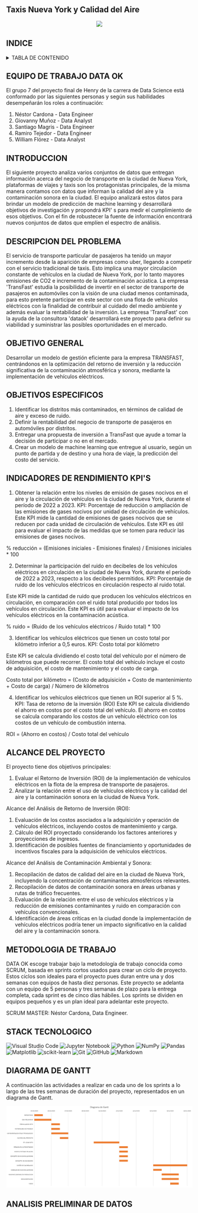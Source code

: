 ## Taxis Nueva York y Calidad del Aire

<p align="center">
<img src="https://img2.rtve.es/v/5427304?w=1600&preview=1572458814211.jpg"  height=300>
</p>


## INDICE 
<!-- TABLA DE CONTENIDO -->
<details>
  <summary>TABLA DE CONTENIDO</summary>
  <ol>  
    <li><a href="#EQUIPO-DE-TRABAJO-DATA-OK">EQUIPO DE TRABAJO DATA OK</a></li>
    <li><a href="#INTRODUCCION">INTRODUCCION</a></li>
    <li><a href="#DESCRIPCION-DEL-PROBLEMA">DESCRIPCION DEL PROBLEMA</a></li>
    <li><a href="#OBJETIVO-GENERAL">OBJETIVO GENERAL</a></li>
    <li><a href="#OBJETIVOS-ESPECIFICOS">OBJETIVOS ESPECIFICOS</a></li>
    <li><a href="#INDICADORES-DE-RENDIMIENTO-KPI'S">INDICADORES DE RENDIMIENTO KPI'S</a></li>
    <li><a href="#METODOLOGIA-DE-TRABAJO">METODOLOGIA DE TRABAJO</a></li>
    <li><a href="#STACK-TECNOLOGICO">STACK TECNOLOGICO</a></li>
    <li><a href="#DIAGRAMA-DE-GANTT">DIAGRAMA DE GANTT</a></li>
    <li><a href="#ANALISIS-PRELIMINAR-DE-DATOS">ANALISIS PRELIMINAR DE DATOS</a></li>
  </ol>
</details>

## EQUIPO DE TRABAJO DATA OK

El grupo 7 del proyecto final de Henry de la carrera de Data Science está conformado por las siguientes personas y según sus habilidades desempeñarán los roles a continuación:

1. Néstor Cardona - Data Engineer
2. Giovanny Muñoz - Data Analyst
3. Santiago Magris - Data Engineer
4. Ramiro Tejedor - Data Engineer
5. William Flórez - Data Analyst

## INTRODUCCION

El siguiente proyecto analiza varios conjuntos de datos que entregan información acerca del negocio de transporte en la ciudad de Nueva York, plataformas de viajes y taxis son los protagonistas principales, de la misma manera contamos con datos que informan la calidad del aire y la contaminación sonora en la ciudad. El equipo analizará estos datos para brindar un modelo de predicción de machine learning y desarrollará objetivos de investigación y propondrá KPI' s para medir el cumplimiento de esos objetivos. Con el fin de robustecer la fuente de información encontrará nuevos conjuntos de datos que emplíen el espectro de análisis. 

## DESCRIPCION DEL PROBLEMA

El servicio de transporte particular de pasajeros ha tenido un mayor incremento desde la aparición de empresas como uber, llegando a competir con el servicio tradicional de taxis. Esto implica una mayor circulación constante de vehículos en la ciudad de Nueva York, por lo tanto mayores emisiones de CO2 e incremento de la contaminación acústica. La empresa 'TransFast' estudia la posibilidad de invertir en el sector de transporte de pasajeros en automóviles con la visión de una ciudad menos contaminada, para esto pretente participar en este sector con una flota de vehículos eléctricos con la finalidad de contribuir al cuidado del medio ambiente y además evaluar la rentabilidad de la inversión.
La empresa 'TransFast' con la ayuda de la consultora 'dataok' desarrollará este proyecto para definir su viabilidad y suministrar las posibles oportunidades en el mercado.

## OBJETIVO GENERAL

Desarrollar un modelo de gestión eficiente para la empresa TRANSFAST, centrándonos en la optimización del retorno de inversión y la reducción significativa de la contaminación atmosférica y sonora, mediante la implementación de vehículos eléctricos.

## OBJETIVOS ESPECIFICOS

1. Identificar los distritos más contaminados, en términos de calidad de aire y exceso de ruido.
2. Definir la rentabilidad del negocio de transporte de pasajeros en automóviles por distritos.
3. Entregar una propuesta de inversión a TransFast que ayude a tomar la decisión de participar o no en el mercado.
4. Crear un modelo de machine learning que entregue al usuario, según un punto de partida y de destino y una hora de viaje, la predicción del costo del servicio.

## INDICADORES DE RENDIMIENTO KPI'S

1. Obtener la relación entre los niveles de emisión de gases nocivos en el aire y la circulación de vehículos en la ciudad de Nueva York, durante el período de 2022 a 2023.
KPI: Porcentaje de reducción o ampliación de las emisiones de gases nocivos por unidad de circulación de vehículos.
Este KPI mide la cantidad de emisiones de gases nocivos que se reducen por cada unidad de circulación de vehículos. Este KPI es útil para evaluar el impacto de las medidas que se tomen para reducir las emisiones de gases nocivos.

% reducción = (Emisiones iniciales - Emisiones finales) / Emisiones iniciales * 100

2. Determinar la participación del ruido en decibeles de los vehículos eléctricos en circulación en la ciudad de Nueva York, durante el período de 2022 a 2023, respecto a los decibeles permitidos.
KPI: Porcentaje de ruido de los vehículos eléctricos en circulación respecto al ruido total.

Este KPI mide la cantidad de ruido que producen los vehículos eléctricos en circulación, en comparación con el ruido total producido por todos los vehículos en circulación. Este KPI es útil para evaluar el impacto de los vehículos eléctricos en la contaminación acústica.

% ruido = (Ruido de los vehículos eléctricos / Ruido total) * 100

3. Identificar los vehículos eléctricos que tienen un costo total por kilómetro inferior a 0,5 euros.
KPI: Costo total por kilómetro

Este KPI se calcula dividiendo el costo total del vehículo por el número de kilómetros que puede recorrer. El costo total del vehículo incluye el costo de adquisición, el costo de mantenimiento y el costo de carga.

Costo total por kilómetro = (Costo de adquisición + Costo de mantenimiento + Costo de carga) / Número de kilómetros

4. Identificar los vehículos eléctricos que tienen un ROI superior al 5 %.
KPI: Tasa de retorno de la inversión (ROI)
Este KPI se calcula dividiendo el ahorro en costos por el costo total del vehículo. El ahorro en costos se calcula comparando los costos de un vehículo eléctrico con los costos de un vehículo de combustión interna.

ROI = (Ahorro en costos) / Costo total del vehículo

## ALCANCE DEL PROYECTO

El proyecto tiene dos objetivos principales:

1. Evaluar el Retorno de Inversión (ROI) de la implementación de vehículos eléctricos en la flota de la empresa de transporte de pasajeros.
2. Analizar la relación entre el uso de vehículos eléctricos y la calidad del aire y la contaminación sonora en la ciudad de Nueva York.


Alcance del Análisis de Retorno de Inversión (ROI):

1. Evaluación de los costos asociados a la adquisición y operación de vehículos eléctricos, incluyendo costos de mantenimiento y carga.
2. Cálculo del ROI proyectado considerando los factores anteriores y proyecciones de ingresos.
3. Identificación de posibles fuentes de financiamiento y oportunidades de incentivos fiscales para la adquisición de vehículos eléctricos.

Alcance del Análisis de Contaminación Ambiental y Sonora:

1. Recopilación de datos de calidad del aire en la ciudad de Nueva York, incluyendo la concentración de contaminantes atmosféricos relevantes.
2. Recopilación de datos de contaminación sonora en áreas urbanas y rutas de tráfico frecuentes.
3. Evaluación de la relación entre el uso de vehículos eléctricos y la reducción de emisiones contaminantes y ruido en comparación con vehículos convencionales.
4. Identificación de áreas críticas en la ciudad donde la implementación de vehículos eléctricos podría tener un impacto significativo en la calidad del aire y la contaminación sonora.

## METODOLOGIA DE TRABAJO

DATA OK escoge trabajar bajo la metodología de trabajo conocida como SCRUM, basada en sprints cortos usados para crear un ciclo de proyecto. Estos ciclos son ideales para el proyecto pues duran entre una y dos semanas con equipos de hasta diez personas. Este proyecto se adelanta con un equipo de 5 personas y tres semanas de plazo para la entrega completa, cada sprint es de cinco días hábiles. Los sprints se dividen en equipos pequeños y es un plan ideal para adelantar este proyecto.

SCRUM MASTER: Néstor Cardona, Data Engineer.

## STACK TECNOLOGICO


![Visual Studio Code](https://img.shields.io/badge/Visual%20Studio%20Code-0078d7.svg?style=for-the-badge&logo=visual-studio-code&logoColor=white)
![Jupyter Notebook](https://img.shields.io/badge/jupyter-%23FA0F00.svg?style=for-the-badge&logo=jupyter&logoColor=white)
![Python](https://img.shields.io/badge/python-3670A0?style=for-the-badge&logo=python&logoColor=ffdd54)
![NumPy](https://img.shields.io/badge/numpy-%23013243.svg?style=for-the-badge&logo=numpy&logoColor=white)
![Pandas](https://img.shields.io/badge/pandas-%23150458.svg?style=for-the-badge&logo=pandas&logoColor=white)
![Matplotlib](https://img.shields.io/badge/Matplotlib-%23ffffff.svg?style=for-the-badge&logo=Matplotlib&logoColor=black)
![scikit-learn](https://img.shields.io/badge/scikit--learn-%23F7931E.svg?style=for-the-badge&logo=scikit-learn&logoColor=white)
![Git](https://img.shields.io/badge/git-%23F05033.svg?style=for-the-badge&logo=git&logoColor=white)
![GitHub](https://img.shields.io/badge/github-%23121011.svg?style=for-the-badge&logo=github&logoColor=white)
![Markdown](https://img.shields.io/badge/markdown-%23000000.svg?style=for-the-badge&logo=markdown&logoColor=white)

## DIAGRAMA DE GANTT

A continuación las actividades a realizar en cada uno de los sprints a lo largo de las tres semanas de duración del proyecto, representados en un diagrama de Gantt.

![Alt text](gantt.png)

## ANALISIS PRELIMINAR DE DATOS
